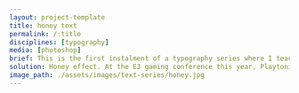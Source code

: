 ```yaml
---
layout: project-template
title: honey text
permalink: /:title
disciplines: [typography]
media: [photoshop]
brief: This is the first instalment of a typography series where I teach myself different effects in various Adobe programs. It is also an opportunity to get some ideas out of my head. 
solution: Honey effect. At the E3 gaming conference this year, Playtonic Games announced Yooka-Laylee and the Impossible Lair! a 2D platforming adventure hybrid. The game is set in a bee kingdom and I was inspired to try a honey-like effect in Photoshop.
image_path: ./assets/images/text-series/honey.jpg
---
```


